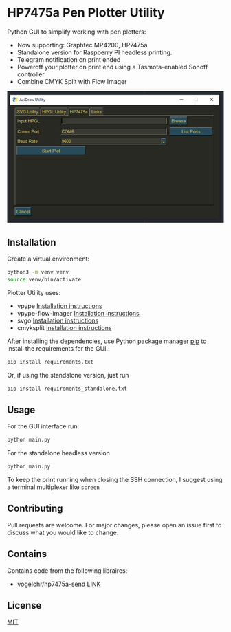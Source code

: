 # HP7475a Pen Plotter Utility

Python GUI to simplify working with pen plotters:
- Now supporting: Graphtec MP4200, HP7475a
- Standalone version for Raspberry PI headless printing.
- Telegram notification on print ended
- Poweroff your plotter on print end using a Tasmota-enabled Sonoff controller
- Combine CMYK Split with Flow Imager

[![Image of HP7475a Pen Plotter Utility](./doc/screenshot.png)](https://github.com/henrytriplette/plotter-utility)

## Installation

Create a virtual environment:

```bash
python3 -m venv venv
source venv/bin/activate
```

Plotter Utility uses:

- vpype [Installation instructions](https://github.com/abey79/vpype/#installation)
- vpype-flow-imager [Installation instructions](https://github.com/serycjon/vpype-flow-imager#getting-started)
- svgo [Installation instructions](https://github.com/svg/svgo#installation)
- cmyksplit [Installation instructions](https://github.com/abey79/plottertools/tree/main/cmyksplit#installation)

After installing the dependencies, use Python package manager [pip](https://pip.pypa.io/en/stable/) to install the requirements for the GUI.

```bash
pip install requirements.txt
```
Or, if using the standalone version, just run

```bash
pip install requirements_standalone.txt
```

## Usage

For the GUI interface run:
```python
python main.py
```

For the standalone headless version
```python
python main.py
```

To keep the print running when closing the SSH connection, I suggest using a terminal multiplexer like `screen`

## Contributing
Pull requests are welcome. For major changes, please open an issue first to discuss what you would like to change.

## Contains
Contains code from the following libraires:
- vogelchr/hp7475a-send [LINK](https://github.com/vogelchr/hp7475a-send)

## License
[MIT](https://choosealicense.com/licenses/mit/)
